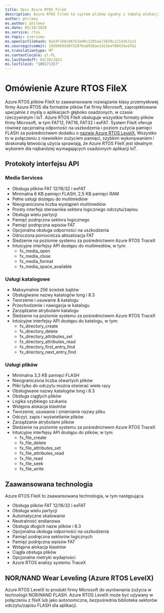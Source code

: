 ```yaml
---
title: Opis Azure RTOS FileX
description: Azure RTOS FileX to system plików zgodny z tabelą alokacji plików (FAT) o wysokiej wydajności, który jest w pełni zintegrowany z systemem Azure RTOS ThreadX i dostępny dla wszystkich obsługiwanych procesorów. Podobnie jak Azure RTOS ThreadX, Azure RTOS FileX został zaprojektowany tak, aby miał niewielkie rozmiary i wysoką wydajność, dzięki czemu idealnie nadaje się do współczesnych głęboko osadzonych aplikacji, które wymagają operacji zarządzania plikami. Plik FileX obsługuje większość nośników fizycznych, w tym pamięci RAM, Azure RTOS USBX, SD CARD i pamięci flash NAND/NOR za pośrednictwem Azure RTOS LevelX.
author: philmea
ms.author: philmea
ms.date: 05/19/2020
ms.service: rtos
ms.topic: overview
ms.openlocfilehash: 0a54f160c96fb3e90c2295ae72020c121d367a12
ms.sourcegitcommit: 19d50693d8f5287ba6938ae1d23eef88435ed7b1
ms.translationtype: MT
ms.contentlocale: pl-PL
ms.lasthandoff: 04/28/2021
ms.locfileid: "108171357"
---
```

# <a name="overview-of-azure-rtos-filex"></a>Omówienie Azure RTOS FileX

Azure RTOS plików FileX to zaawansowane rozwiązanie klasy przemysłowej firmy Azure RTOS dla formatów plików Fat firmy Microsoft, zaprojektowane specjalnie z myślą o aplikacjach głęboko osadzonych, w czasie rzeczywistym i IoT. Azure RTOS FileX obsługuje wszystkie formaty plików firmy Microsoft, w tym FAT12, FAT16, FAT32 i exFAT. System FileX oferuje również opcjonalną odporność na uszkodzenia i poziom zużycia pamięci FLASH za pośrednictwem dodatku o [nazwie Azure RTOS LevelX.](https://docs.microsoft.com/azure/rtos/levelx/) Wszystko to w połączeniu z niewielkim zużyciem pamięci, szybkim wykonywaniem i doskonałą łatwością użycia sprawiają, że Azure RTOS FileX jest idealnym wyborem dla najbardziej wymagających osadzonych aplikacji IoT.

## <a name="api-protocols"></a>Protokoły interfejsu API

### <a name="media-services"></a>Media Services

- Obsługa plików FAT 12/16/32 i exFAT
- Minimalna 6 KB pamięci FLASH, 2,5 KB pamięci RAM
- Pełne usługi dostępu do multimediów
- Nieograniczona liczba wystąpień multimediów
- Prosty interfejs sterownika sektora logicznego odczytu/zapisu
- Obsługa wielu partycji
- Pamięć podręczna sektora logicznego
- Pamięć podręczna wpisów FAT
- Opcjonalna obsługa odporności na uszkodzenia
- Odroczona pomocnicza aktualizacja FAT
- Śledzenie na poziomie systemu za pośrednictwem Azure RTOS TraceX
- Intuicyjne interfejsy API dostępu do multimediów, w tym:
  - fx_media_open
  - fx_media_close
  - fx_media_format
  - fx_media_space_available

### <a name="directory-services"></a>Usługi katalogowe

- Maksymalnie 256 ścieżek bajtów
- Obsługiwane nazwy katalogów long i 8.3
- Tworzenie i usuwanie & katalogu
- Przechodzenie i nawigacja w katalogu
- Zarządzanie atrybutami katalogu
- Śledzenie na poziomie systemu za pośrednictwem Azure RTOS TraceX
- Intuicyjne interfejsy API dostępu do katalogu, w tym:
  - fx_directory_create
  - fx_directory_delete
  - fx_directory_attributes_set
  - fx_directory_attributes_read
  - fx_directory_first_entry_find
  - fx_directory_next_entry_find

### <a name="file-services"></a>Usługi plików

- Minimalna 3,3 KB pamięci FLASH
- Nieograniczona liczba otwartych plików
- Pliki tylko do odczytu można otwierać wiele razy
- Obsługiwane nazwy katalogów long i 8.3
- Obsługa ciągłych plików
- Logika szybkiego szukania
- Wstępna alokacja klastrów
- Tworzenie, usuwanie i zmienianie nazwy pliku
- Odczyt, zapis i wyświetlanie plików
- Zarządzanie atrybutami plików
- Śledzenie na poziomie systemu za pośrednictwem Azure RTOS TraceX
- Intuicyjne interfejsy API dostępu do plików, w tym:
  - fx_file_create
  - fx_file_delete
  - fx_file_attributes_set
  - fx_file_attributes_read
  - fx_file_read
  - fx_file_seek
  - fx_file_write

## <a name="advanced-technology"></a>Zaawansowana technologia

Azure RTOS FileX to zaawansowana technologia, w tym następująca.

- Obsługa plików FAT 12/16/32 i exFAT
- Obsługa wielu partycji
- Automatyczne skalowanie
- Neutralność endianowa
- Obsługa długich nazw plików i 8.3
- Opcjonalna obsługa odporności na uszkodzenia
- Pamięć podręczna sektorów logicznych
- Pamięć podręczna wpisów FAT
- Wstępna alokacja klastrów
- Ciągła obsługa plików
- Opcjonalne metryki wydajności
- Azure RTOS analizy systemu TraceX

## <a name="nornand-wear-leveling-azure-rtos-levelx"></a>NOR/NAND Wear Leveling (Azure RTOS LevelX)

Azure RTOS LevelX to produkt firmy Microsoft do wyrównania zużycia w technologii NOR/NAND FLASH. Azure RTOS LevelX może być używany w połączeniu z fileX lub jako autonomiczna, bezpośrednia biblioteka sektorów odczytu/zapisu FLASH dla aplikacji.
